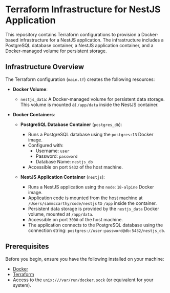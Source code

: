 # Terraform Infrastructure for NestJS Application

This repository contains Terraform configurations to provision a Docker-based infrastructure for a NestJS application. The infrastructure includes a PostgreSQL database container, a NestJS application container, and a Docker-managed volume for persistent storage.

## Infrastructure Overview

The Terraform configuration (`main.tf`) creates the following resources:

- **Docker Volume**:
  - `nestjs_data`: A Docker-managed volume for persistent data storage. This volume is mounted at `/app/data` inside the NestJS container.

- **Docker Containers**:
  - **PostgreSQL Database Container** (`postgres_db`):
    - Runs a PostgreSQL database using the `postgres:13` Docker image.
    - Configured with:
      - Username: `user`
      - Password: `password`
      - Database Name: `nestjs_db`
    - Accessible on port `5432` of the host machine.
  
  - **NestJS Application Container** (`nestjs`):
    - Runs a NestJS application using the `node:18-alpine` Docker image.
    - Application code is mounted from the host machine at `/Users/sammccarthy/code/nestjs` to `/app` inside the container.
    - Persistent data storage is provided by the `nestjs_data` Docker volume, mounted at `/app/data`.
    - Accessible on port `3000` of the host machine.
    - The application connects to the PostgreSQL database using the connection string: `postgres://user:password@db:5432/nestjs_db`.

## Prerequisites

Before you begin, ensure you have the following installed on your machine:

- [Docker](https://www.docker.com/get-started)
- [Terraform](https://www.terraform.io/downloads)
- Access to the `unix:///var/run/docker.sock` (or equivalent for your system).